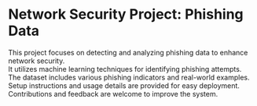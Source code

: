 # Network Security Project: Phishing Data

This project focuses on detecting and analyzing phishing data to enhance network security.  
It utilizes machine learning techniques for identifying phishing attempts.  
The dataset includes various phishing indicators and real-world examples.  
Setup instructions and usage details are provided for easy deployment.  
Contributions and feedback are welcome to improve the system.
